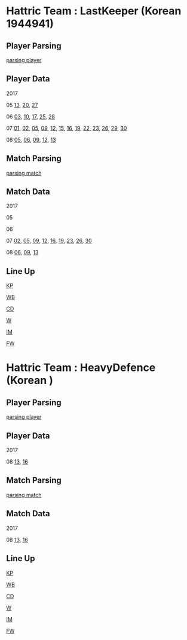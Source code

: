 # Hattric Team : LastKeeper (Korean 1944941)

## Player Parsing
[parsing player](00_LastKeeper/parsing_player.ipynb)

## Player Data

2017

05 [13](00_LastKeeper/2017/05/13/player.txt), [20](00_LastKeeper/2017/05/20/player.txt), [27](00_LastKeeper/2017/05/27/player.txt)

06 [03](00_LastKeeper/2017/06/03/player.txt), [10](00_LastKeeper/2017/06/10/player.txt), [17](00_LastKeeper/2017/06/17/player.txt), [25](00_LastKeeper/2017/06/25/player.txt), [28](00_LastKeeper/2017/06/28/player.txt)

07 [01](00_LastKeeper/2017/07/01/player_skill_table.txt), [02](00_LastKeeper/2017/07/02/player_skill_table.txt), [05](00_LastKeeper/2017/07/05/player_skill_table.txt), [09](00_LastKeeper/2017/07/09/player_skill_table.txt), [12](00_LastKeeper/2017/07/12/player_skill_table.txt), [15](00_LastKeeper/2017/07/15/player_skill_table.txt), [16](00_LastKeeper/2017/07/16/player_skill_table.txt), [19](00_LastKeeper/2017/07/19/player_skill_table.txt), [22](00_LastKeeper/2017/07/22/player_skill_table.txt), [23](00_LastKeeper/2017/07/23/player_skill_table.txt), [26](00_LastKeeper/2017/07/26/player_skill_table.txt), [29](00_LastKeeper/2017/07/29/player_skill_table.txt), [30](00_LastKeeper/2017/07/30/player_skill_table.txt)

08 [05](00_LastKeeper/2017/08/05/player_skill_table.txt), [06](00_LastKeeper/2017/08/06/player_skill_table.txt), [09](00_LastKeeper/2017/08/09/player_skill_table.txt), [12](00_LastKeeper/2017/08/12/player.txt), [13](00_LastKeeper/2017/08/13/player.txt)

## Match Parsing
[parsing match](00_LastKeeper/parsing_match.ipynb)

## Match Data

2017

05

06

07 [02](00_LastKeeper/2017/07/02/match.txt), [05](00_LastKeeper/2017/07/05/match.txt), [09](00_LastKeeper/2017/07/09/match.txt), [12](00_LastKeeper/2017/07/12/match.txt), [16](00_LastKeeper/2017/07/16/match.txt), [19](00_LastKeeper/2017/07/19/match.txt), [23](00_LastKeeper/2017/07/23/match.txt), [26](00_LastKeeper/2017/07/26/match.txt), [30](00_LastKeeper/2017/07/30/match.txt)

08 [06](00_LastKeeper/2017/08/06/match.txt), [09](00_LastKeeper/2017/08/09/match.txt), [13](00_LastKeeper/2017/08/13/match.txt)

## Line Up

[KP](00_LastKeeper/01_KP_table.md)

[WB](00_LastKeeper/02_WB_table.md)

[CD](00_LastKeeper/03_CD_table.md)

[W](00_LastKeeper/04_W_table.md)

[IM](00_LastKeeper/05_IM_table.md)

[FW](00_LastKeeper/06_FW_table.md)

# Hattric Team : HeavyDefence (Korean )

## Player Parsing
[parsing player](01_Heavy2Defence/parsing_player.ipynb)

## Player Data

2017

08 [13](01_Heavy2Defence/2017/08/13/player.txt), [16](01_Heavy2Defence/2017/08/16/player.txt)

## Match Parsing
[parsing match](01_Heavy2Defence/parsing_match.ipynb)

## Match Data

2017 

08 [13](01_Heavy2Defence/2017/08/13/match.txt), [16](01_Heavy2Defence/2017/08/16/match.txt)

## Line Up

[KP](01_Heavy2Defence/01_KP_table.md)

[WB](01_Heavy2Defence/02_WB_table.md)

[CD](01_Heavy2Defence/03_CD_table.md)

[W](01_Heavy2Defence/04_W_table.md)

[IM](01_Heavy2Defence/05_IM_table.md)

[FW](01_Heavy2Defence/06_FW_table.md)
